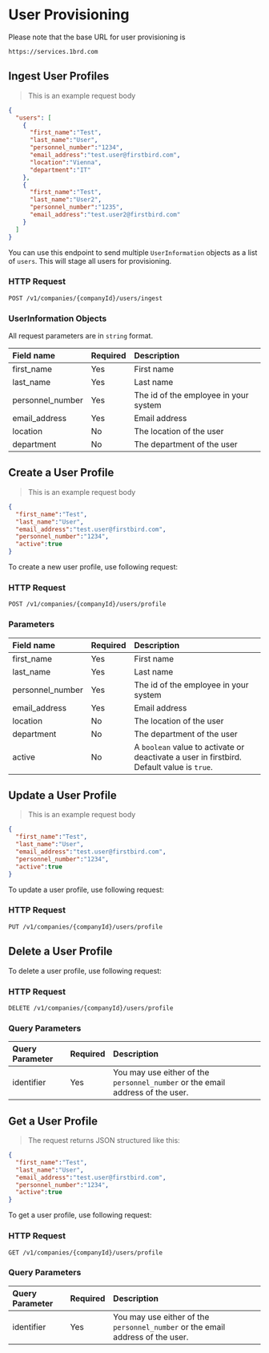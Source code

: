 # User Provisioning

Please note that the base URL for user provisioning is

`https://services.1brd.com`

## Ingest User Profiles

> This is an example request body

```json
{
  "users": [ 
    {
      "first_name":"Test",
      "last_name":"User",
      "personnel_number":"1234",
      "email_address":"test.user@firstbird.com",
      "location":"Vienna",
      "department":"IT"
    },
    {
      "first_name":"Test",
      "last_name":"User2",
      "personnel_number":"1235",
      "email_address":"test.user2@firstbird.com"
    }
  ]
}
```

You can use this endpoint to send multiple `UserInformation` objects as a list of `users`.
This will stage all users for provisioning.

### HTTP Request

`POST /v1/companies/{companyId}/users/ingest`

### UserInformation Objects

All request parameters are in `string` format.

| Field name        | Required | Description                                |
|:------------------|:---------|:-------------------------------------------|
| first_name        | Yes      | First name                                 |
| last_name         | Yes      | Last name                                  |
| personnel_number  | Yes      | The id of the employee in your system      |
| email_address     | Yes      | Email address                              |
| location          | No       | The location of the user                   |
| department        | No       | The department of the user                 |

## Create a User Profile

> This is an example request body

```json
{
  "first_name":"Test",
  "last_name":"User",
  "email_address":"test.user@firstbird.com",
  "personnel_number":"1234",
  "active":true
}
```

To create a new user profile, use following request:

### HTTP Request

`POST /v1/companies/{companyId}/users/profile`

### Parameters

| Field name        | Required | Description                                                                                |
|:------------------|:---------|:-------------------------------------------------------------------------------------------|
| first_name        | Yes      | First name                                                                                 |
| last_name         | Yes      | Last name                                                                                  |
| personnel_number  | Yes      | The id of the employee in your system                                                      |
| email_address     | Yes      | Email address                                                                              |
| location          | No       | The location of the user                                                                   |
| department        | No       | The department of the user                                                                 |
| active            | No       | A `boolean` value to activate or deactivate a user in firstbird. Default value is `true`.  |

## Update a User Profile

> This is an example request body

```json
{
  "first_name":"Test",
  "last_name":"User",
  "email_address":"test.user@firstbird.com",
  "personnel_number":"1234",
  "active":true
}
```

To update a user profile, use following request:

### HTTP Request

`PUT /v1/companies/{companyId}/users/profile`

## Delete a User Profile

To delete a user profile, use following request:

### HTTP Request

`DELETE /v1/companies/{companyId}/users/profile`

### Query Parameters

| Query Parameter | Required | Description                                                                    |
|:----------------|:---------|:-------------------------------------------------------------------------------|
| identifier      | Yes      | You may use either of the `personnel_number` or the email address of the user. |

## Get a User Profile

> The request returns JSON structured like this:

```json
{
  "first_name":"Test",
  "last_name":"User",
  "email_address":"test.user@firstbird.com",
  "personnel_number":"1234",
  "active":true
}
```

To get a user profile, use following request:

### HTTP Request

`GET /v1/companies/{companyId}/users/profile`

### Query Parameters

| Query Parameter | Required | Description                                                                    |
|:----------------|:---------|:-------------------------------------------------------------------------------|
| identifier      | Yes      | You may use either of the `personnel_number` or the email address of the user. |